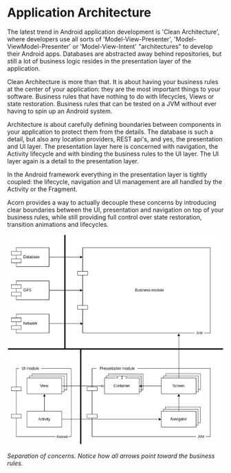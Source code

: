 # Application Architecture

The latest trend in Android application development is 'Clean Architecture',
where developers use all sorts of 'Model-View-Presenter',
'Model-ViewModel-Presenter' or 'Model-View-Intent' "architectures" to develop
their Android apps.
Databases are abstracted away behind repositories, but still a lot of business
logic resides in the presentation layer of the application.

<!--Android's presentation layer however is riddled with classes that do way too -->
<!--much, and make it quite hard to properly apply separation of concerns.-->

Clean Architecture is more than that.
It is about having your business rules at the center of your application:
they are the most important things to your software.
Business rules that have nothing to do with lifecycles, Views or state
restoration.
Business rules that can be tested on a JVM without ever having to spin
up an Android system.

Architecture is about carefully defining boundaries between components
in your application to protect them from the details.
The database is such a detail, but also any location providers, REST
api's, and yes, the presentation and UI layer.
The presentation layer here is concerned with navigation, the Activity
lifecycle and with binding the business rules to the UI layer.
The UI layer again is a detail to the presentation layer.

In the Android framework everything in the presentation layer is tightly
coupled: the lifecycle, navigation and UI management are all handled by
the Activity or the Fragment.

Acorn provides a way to actually decouple these concerns by introducing
clear boundaries between the UI, presentation and navigation on top of
your business rules, while still providing full control over state
restoration, transition animations and lifecycles.

![](art/application_architecture/diagram_large.png)

_Separation of concerns. Notice how all arrows point toward the business
rules._
